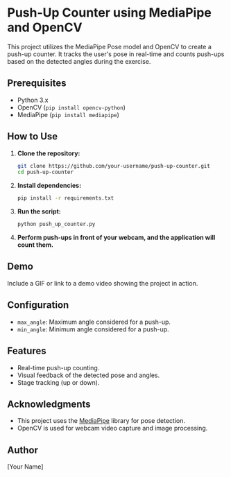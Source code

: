 # Push-Up Counter using MediaPipe and OpenCV

This project utilizes the MediaPipe Pose model and OpenCV to create a push-up counter. It tracks the user's pose in real-time and counts push-ups based on the detected angles during the exercise.

## Prerequisites

- Python 3.x
- OpenCV (`pip install opencv-python`)
- MediaPipe (`pip install mediapipe`)

## How to Use

1. **Clone the repository:**

   ```bash
   git clone https://github.com/your-username/push-up-counter.git
   cd push-up-counter
   ```

2. **Install dependencies:**

   ```bash
   pip install -r requirements.txt
   ```

3. **Run the script:**

   ```bash
   python push_up_counter.py
   ```

4. **Perform push-ups in front of your webcam, and the application will count them.**

## Demo

Include a GIF or link to a demo video showing the project in action.

## Configuration

- `max_angle`: Maximum angle considered for a push-up.
- `min_angle`: Minimum angle considered for a push-up.

## Features

- Real-time push-up counting.
- Visual feedback of the detected pose and angles.
- Stage tracking (up or down).

## Acknowledgments

- This project uses the [MediaPipe](https://github.com/google/mediapipe) library for pose detection.
- OpenCV is used for webcam video capture and image processing.


## Author

[Your Name]
